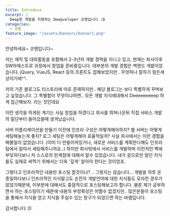 ```yaml
---
title: Introduce
excerpt: |
  Deep한 개발을 지향하는 Deepveloper 코헨입니다 :D
categories:
  - 공통
feature_image: "/assets/banners/banner1.png"
---
```


안녕하세요~ 코헨입니다~

저는 재직 및 대외활동을 포함해서 2-3년차 개발 경력을 지니고 있고, 현재는 퇴사이후 SW마에스트로 과정에서 창업을 준비중입니다.
대부분의 개발 경험은 백엔드 개발이었습니다. jQuery, VueJS, React 등의 프론트도 접해보았지만.. 무엇하나 잘하기 힘든세상이기에^^..

저의 기존 블로그도 티스토리에 따로 존재하지만.. 해당 블로그는 보다 특별하게 꾸며보고 싶었습니다.
그 특별함이 무엇이냐하면.. 모든 개발 지식에대해서 Deeeeeeeeep 하게 접근해보자. 라는 것인데요

이런 생각을 하게된 계기는 사실 창업을 하겠다고 회사를 뛰쳐나온뒤 직접 서비스 개발의 밑단부터 들어갔을때 생겨났습니다.

서버 어플리케이션을 만들기 이전에 인프라 구성은 어떻게해야하지? 웹 서버는 어떻게 세팅해놓는게 좋지? 로그 세팅은 어떻게해야 효율적일까?
사실 회사에서는 이런 경험을 해볼일이 없었습니다. (이미 다 만들어져있거나, 새로운 서비스를 계획한다해도 인프라팀에서 알아서 세팅해주니까요..)
하지만 회사밖에서 서비스를 개발하며 이런저런 벽에 부딪히다보니 저 스스로의 한계점에 대해서 알수 있었습니다. 내가 겉으로만 알던 지식들도 실제로 써먹기 위해서는 더욱 '깊게' 알아야 한다는 것이었죠.

그렇다고 인프라적인 내용만 포스팅 할것이냐? .. 그렇지는 않습니다...
개발을 하루 온종일하다보니 인프라적인 지식말고도 순전히 개발언어에 대한 지식들도 모자란 경우가 많았기때문에, 이부분에 대해서도 중점적으로 포스팅해보고자 합니다. 물론 제가 공부하면서 하는 포스팅이기 때문에 내용의 부정확성은 어쩔수 없겠지만.. 많은분들이 포스팅을 통해서 지식을 얻고 지식을 주실수 있는 창구가 되었으면 하는 바램입니다.

감사합니다 :D
